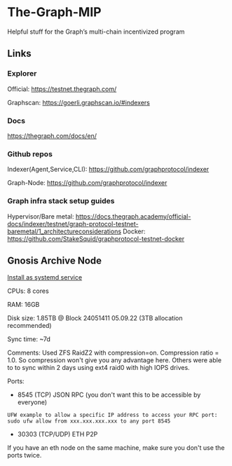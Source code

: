 # The-Graph-MIP
Helpful stuff for the Graph’s multi-chain incentivized program

## Links

### Explorer
Official:   https://testnet.thegraph.com/

Graphscan:  https://goerli.graphscan.io/#indexers

### Docs
https://thegraph.com/docs/en/

### Github repos

Indexer(Agent,Service,CLI): https://github.com/graphprotocol/indexer

Graph-Node:                 https://github.com/graphprotocol/indexer

### Graph infra stack setup guides

Hypervisor/Bare metal:      https://docs.thegraph.academy/official-docs/indexer/testnet/graph-protocol-testnet-baremetal/1_architectureconsiderations
Docker:                     https://github.com/StakeSquid/graphprotocol-testnet-docker

## Gnosis Archive Node

[Install as systemd service](Gnosis-Node/Install%20as%20systemd%20service.md)

CPUs: 8 cores

RAM: 16GB

Disk size: 1.85TB @ Block 24051411 05.09.22 (3TB allocation recommended)

Sync time: ~7d

Comments: Used ZFS RaidZ2 with compression=on. Compression ratio = 1.0. So compression won't give you any advantage here. Others were able to to sync within 2 days using ext4 raid0 with high IOPS drives.

Ports:

- 8545 (TCP) JSON RPC (you don't want this to be accessible by everyone)
```
UFW example to allow a specific IP address to access your RPC port:
sudo ufw allow from xxx.xxx.xxx.xxx to any port 8545
```
- 30303 (TCP/UDP) ETH P2P 

If you have an eth node on the same machine, make sure you don't use the ports twice.
